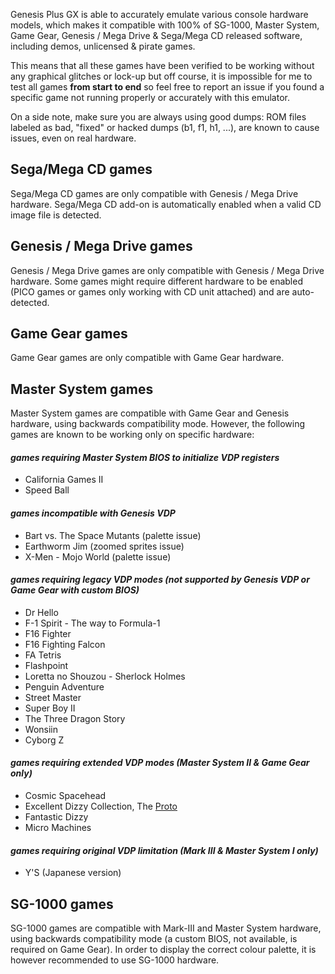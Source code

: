 Genesis Plus GX is able to accurately emulate various console hardware models, which makes it compatible with 100% of SG-1000, Master System, Game Gear, Genesis / Mega Drive  & Sega/Mega CD released software, including demos, unlicensed & pirate games.

This means that all these games have been verified to be working without any graphical glitches or lock-up but off course, it is impossible for me to test all games **from start to end** so feel free to report an issue if you found a specific game not running properly or accurately with this emulator.

On a side note, make sure you are always using good dumps: ROM files labeled as bad, "fixed" or hacked dumps (b1, f1, h1, ...), are known to cause issues, even on real hardware.

## Sega/Mega CD games ##

Sega/Mega CD games are only compatible with Genesis / Mega Drive hardware. Sega/Mega CD add-on is automatically enabled when a valid CD image file is detected.


## Genesis / Mega Drive games ##

Genesis / Mega Drive games are only compatible with Genesis / Mega Drive hardware. Some games might require different hardware to be enabled (PICO games or games only working with CD unit attached) and are auto-detected.


## Game Gear games ##

Game Gear games are only compatible with Game Gear hardware.


## Master System games ##

Master System games are compatible with Game Gear and Genesis hardware, using backwards compatibility mode. However, the following games are known to be working only on specific hardware:

#### _games requiring Master System BIOS to initialize VDP registers_ ####
  * California Games II
  * Speed Ball

#### _games incompatible with Genesis VDP_ ####
  * Bart vs. The Space Mutants (palette issue)
  * Earthworm Jim (zoomed sprites issue)
  * X-Men - Mojo World (palette issue)

#### _games requiring legacy VDP modes (not supported by Genesis VDP or Game Gear with custom BIOS)_ ####

  * Dr Hello
  * F-1 Spirit - The way to Formula-1
  * F16 Fighter
  * F16 Fighting Falcon
  * FA Tetris
  * Flashpoint
  * Loretta no Shouzou - Sherlock Holmes
  * Penguin Adventure
  * Street Master
  * Super Boy II
  * The Three Dragon Story
  * Wonsiin
  * Cyborg Z

#### _games requiring extended VDP modes (Master System II & Game Gear only)_ ####
  * Cosmic Spacehead
  * Excellent Dizzy Collection, The [Proto](Proto.md)
  * Fantastic Dizzy
  * Micro Machines

#### _games requiring original VDP limitation (Mark III & Master System I only)_ ####
  * Y'S (Japanese version)


## SG-1000 games ##

SG-1000 games are compatible with Mark-III and Master System hardware, using backwards compatibility mode (a custom BIOS, not available, is required on Game Gear). In order to display the correct colour palette, it is however recommended to use SG-1000 hardware.